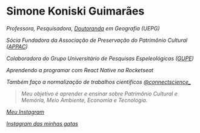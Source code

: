 <h1>
Simone Koniski Guimarães
  
<h6>

Professora, Pesquisadora, [Doutoranda](https://www.researchgate.net/profile/Simone-Koniski-Guimaraes) em Geografia (UEPG)

Sócia Fundadora da Associação de Preservação do Patrimônio Cultural ([APPAC](https://www.appac.org.br/))

Colaboradora do Grupo Universitário de Pesquisas Espeleológicas ([GUPE](https://www.gupe.org.br/))

Aprendendo a programar com React Native na Rocketseat

Também faço a normalização de trabalhos científicos
[@connectscience_](https://www.instagram.com/connectscience_/)

> Meu objetivo é aprender e ensinar sobre Patrimônio Cultural e Memória, Meio Ambiente, Economia e Tecnologia.


[Meu Instagram](https://www.instagram.com/kg_simone/)

 
[Instagram das minhas gatas](https://www.instagram.com/folgatitas/)
